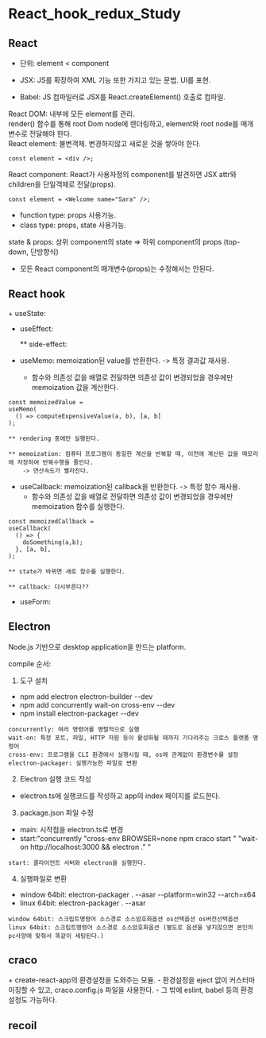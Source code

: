 # React_hook_redux_Study

<h2>React</h2>   
   
+ 단위: element < component   
   
+ JSX: JS를 확장하여 XML 기능 또한 가지고 있는 문법. UI를 표현.   
   
+ Babel: JS 컴파일러로 JSX를 React.createElement() 호출로 컴파일.     
   
React DOM: 내부에 모든 element를 관리.   
		    render() 함수를 통해 root Dom node에 렌더링하고, element와 root node를 매개변수로 전달해야 한다.   
React element: 불변객체. 변경하지않고 새로운 것을 쌓아야 한다.   
```
const element = <div />;
```   
   
React component: React가 사용자정의 component를 발견하면 JSX attr와 children을 단일객체로 전달(props).   
   
```
const element = <Welcome name="Sara" />;
```
+ function type: props 사용가능.
+ class type: props, state 사용가능.   
   
state & props: 상위 component의 state => 하위 component의 props (top-down, 단방향식)
+ 모든 React component의 매개변수(props)는 수정해서는 안된다.



<h2>React hook</h2>
+ useState:

+ useEffect:

	** side-effect: 

+ useMemo: memoization된 value를 반환한다. -> 특정 결과값 재사용.   

	- 함수와 의존성 값을 배열로 전달하면 의존성 값이 변경되었을 경우에만 memoization 값을 계산한다. 
<pre><code>const memoizedValue = 
useMemo(
  () => computeExpensiveValue(a, b), [a, b]
);
</code></pre>   

	** rendering 중에만 실행된다.   

	** memoization: 컴퓨터 프로그램이 동일한 계산을 반복할 때, 이전에 계산된 값을 메모리에 저장하여 반복수행을 줄인다.   
		-> 연산속도가 빨라진다.

+ useCallback: memoization된 callback을 반환한다. -> 특정 함수 재사용.   
	- 함수와 의존성 값을 배열로 전달하면 의존성 값이 변경되었을 경우에만 memoization 함수를 실행한다.
<pre><code>const memoizedCallback =
useCallback(
  () => {
    doSomething(a,b);
  }, [a, b],
);
</code></pre>   

	** state가 바뀌면 새로 함수를 실행한다.

	** callback: 다시부른다??


+ useForm: 


<h2>Electron</h2>
Node.js 기반으로 desktop application을 만드는 platform.

compile 순서:
1. 도구 설치
 - npm add electron electron-builder --dev
 - npm add concurrently wait-on cross-env --dev
 - npm install electron-packager --dev
```
concurrently: 여러 명령어를 병렬적으로 실행
wait-on: 특정 포트, 파일, HTTP 자원 등이 활성화될 때까지 기다려주는 크로스 플랫폼 명령어
cross-env: 프로그램을 CLI 환경에서 실행시킬 때, os에 관계없이 환경변수를 설정
electron-packager: 실행가능한 파일로 변환
```
2. Electron 실행 코드 작성
 - electron.ts에 실행코드를 작성하고 app의 index 페이지를 로드한다.
3. package.json 파일 수정
 - main: 시작점을 electron.ts로 변경
 - start:"concurrently \"cross-env BROWSER=none npm craco start \" \"wait-on http://localhost:3000 && electron .\" "
```
start: 클라이언트 서버와 electron을 실행한다.
```
4. 실행파일로 변환
 - window 64bit: electron-packager . --asar --platform=win32 --arch=x64
 - linux 64bit: electron-packager . --asar
```
window 64bit: 스크립트명령어 소스경로 소스암호화옵션 os선택옵션 os버전선택옵션
linux 64bit: 스크립트명령어 소스경로 소스암호화옵션 (별도로 옵션을 넣지않으면 본인의 pc사양에 맞춰서 똑같이 세팅된다.)
```

<h2>craco</h2>
+ create-react-app의 환경설정을 도와주는 모듈.
	- 환경설정을 eject 없이 커스터마이징할 수 있고, craco.config.js 파일을 사용한다.
	- 그 밖에 eslint, babel 등의 환경설정도 가능하다.

<h2>recoil</h2>
